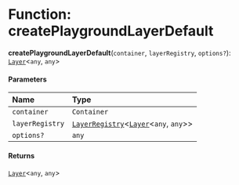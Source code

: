 # Function: createPlaygroundLayerDefault

**createPlaygroundLayerDefault**(`container`, `layerRegistry`, `options?`): [`Layer`](/auto-docs/playground-react/classes/Layer.md)<`any`, `any`>

#### Parameters

| Name | Type |
| :------ | :------ |
| `container` | `Container` |
| `layerRegistry` | [`LayerRegistry`](/auto-docs/playground-react/interfaces/LayerRegistry.md)<[`Layer`](/auto-docs/playground-react/classes/Layer.md)<`any`, `any`>> |
| `options?` | `any` |

#### Returns

[`Layer`](/auto-docs/playground-react/classes/Layer.md)<`any`, `any`>
